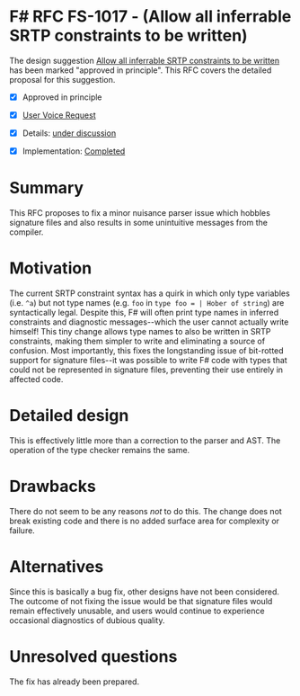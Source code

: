 # F# RFC FS-1017 - (Allow all inferrable SRTP constraints to be written)

The design suggestion [Allow all inferrable SRTP constraints to be written](https://fslang.uservoice.com/forums/245727-f-language/suggestions/7887270-allow-all-inferrable-srtp-constraints-to-be-writte) has been marked "approved in principle".
This RFC covers the detailed proposal for this suggestion.

* [x] Approved in principle
* [x] [User Voice Request](https://fslang.uservoice.com/forums/245727-f-language/suggestions/7887270-allow-all-inferrable-srtp-constraints-to-be-writte)
* [x] Details: [under discussion](https://github.com/fsharp/FSharpLangDesign/blob/master/RFCs/FS-1017-fix-srtp-constraint-parsing.md)
* [x] Implementation: [Completed](https://github.com/Microsoft/visualfsharp/pull/1278)


# Summary
[summary]: #summary

This RFC proposes to fix a minor nuisance parser issue which hobbles signature files and also results in some unintuitive messages from the compiler.

# Motivation
[motivation]: #motivation

The current SRTP constraint syntax has a quirk in which only type variables (i.e. `^a`) but not type names (e.g. `foo` in `type foo = | Hober of string`) are syntactically legal.  Despite this, F# will often print type names in inferred constraints and diagnostic messages--which the user cannot actually write himself!  This tiny change allows type names to also be written in SRTP constraints, making them simpler to write and eliminating a source of confusion.  Most importantly, this fixes the longstanding issue of bit-rotted support for signature files--it was possible to write F# code with types that could not be represented in signature files, preventing their use entirely in affected code.

# Detailed design
[design]: #detailed-design

This is effectively little more than a correction to the parser and AST.  The operation of the type checker remains the same.

# Drawbacks
[drawbacks]: #drawbacks

There do not seem to be any reasons *not* to do this.  The change does not break existing code and there is no added surface area for complexity or failure.

# Alternatives
[alternatives]: #alternatives

Since this is basically a bug fix, other designs have not been considered.  The outcome of not fixing the issue would be that signature files would remain effectively unusable, and users would continue to experience occasional diagnostics of dubious quality.

# Unresolved questions
[unresolved]: #unresolved-questions

The fix has already been prepared.
